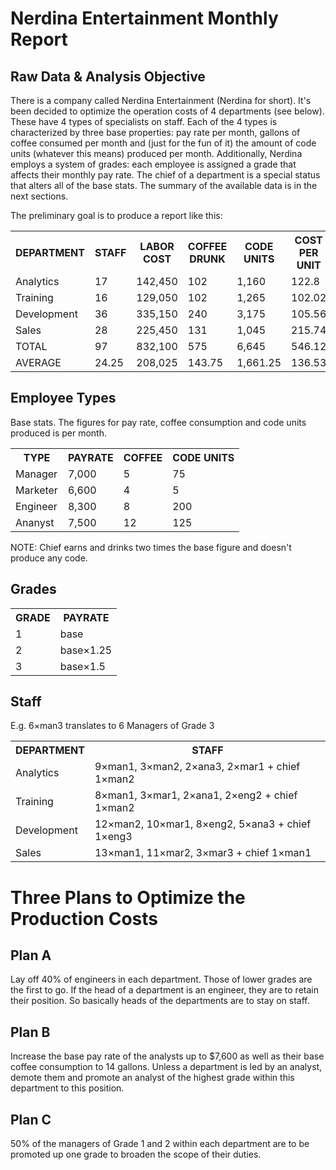 <h1>Nerdina Entertainment Monthly Report</h1>

<h2>Raw Data & Analysis Objective</h2>

<p>There is a company called Nerdina Entertainment (Nerdina for short). It's been decided to optimize the operation costs of 4 departments (see below). These have 4 types of specialists on staff. Each of the 4 types is characterized by three base properties: pay rate per month, gallons of coffee consumed per month and (just for the fun of it) the amount of code units (whatever this means) produced per month. Additionally, Nerdina employs a system of grades: each employee is assigned a grade that affects their monthly pay rate. The chief of a department is a special status that alters all of the base stats. The summary of the available data is in the next sections.</p>
  
<p>The preliminary goal is to produce a report like this:</p>

<table>
  <tr>
    <th>DEPARTMENT</th>
    <th>STAFF</th>
    <th>LABOR COST</th>
    <th>COFFEE DRUNK</th>
    <th>CODE UNITS</th>
    <th>COST PER UNIT</th>
  </tr>
  <tr>
    <td>Analytics</td>
    <td>17</td>
    <td>142,450</td>
    <td>102</td>
    <td>1,160</td>
    <td>122.8</td>
  </tr>
  <tr>
    <td>Training</td>
    <td>16</td>
    <td>129,050</td>
    <td>102</td>
    <td>1,265</td>
    <td>102.02</td>
  </tr>
  <tr>
    <td>Development</td>
    <td>36</td>
    <td>335,150</td>
    <td>240</td>
    <td>3,175</td>
    <td>105.56</td>
  </tr>
  <tr>
    <td>Sales</td>
    <td>28</td>
    <td>225,450</td>
    <td>131</td>
    <td>1,045</td>
    <td>215.74</td>
  </tr>
  <tr>
    <td>TOTAL</td>
    <td>97</td>
    <td>832,100</td>
    <td>575</td>
    <td>6,645</td>
    <td>546.12</td>
  </tr>
  <tr>
    <td>AVERAGE</td>
    <td>24.25</td>
    <td>208,025</td>
    <td>143.75</td>
    <td>1,661.25</td>
    <td>136.53</td>
  </tr>
</table>

<h2>Employee Types</h2>

<p>Base stats. The figures for pay rate, coffee consumption and code units produced is per month.</p>

<table>
  <tr>
    <th>TYPE</th>
    <th>PAYRATE</th>
    <th>COFFEE</th>
    <th>CODE UNITS</th>
  </tr>
  <tr>
    <td>Manager</td>
    <td>7,000</td>
    <td>5</td>
    <td>75</td>
  </tr>
  <tr>
    <td>Marketer</td>
    <td>6,600</td>
    <td>4</td>
    <td>5</td>
  </tr>
  <tr>
    <td>Engineer</td>
    <td>8,300</td>
    <td>8</td>
    <td>200</td>
  </tr>
  <tr>
    <td>Ananyst</td>
    <td>7,500</td>
    <td>12</td>
    <td>125</td>
  </tr>
</table>

NOTE: Chief earns and drinks two times the base figure and doesn't produce any code.

<h2>Grades</h2>

<table>
  <tr>
    <th>GRADE</th>
    <th>PAYRATE</th>
  </tr>
  <tr>
    <td>1</td>
    <td>base</td>
  </tr>
  <tr>
    <td>2</td>
    <td>base×1.25</td>
  </tr>
  <tr>
    <td>3</td>
    <td>base×1.5</td>
  </tr>
</table>

<h2>Staff</h2>

<p>E.g. 6×man3 translates to 6 Managers of Grade 3</p>

<table>
  <tr>
    <th>DEPARTMENT</th>
    <th>STAFF</th>
  </tr>
  <tr>
    <td>Analytics</td>
    <td>9×man1, 3×man2, 2×ana3, 2×mar1 + chief 1×man2</td>
  </tr>
  <tr>
    <td>Training</td>
    <td>8×man1, 3×mar1, 2×ana1, 2×eng2 + chief 1×man2</td>
  </tr>
  <tr>
    <td>Development</td>
    <td>12×man2, 10×mar1, 8×eng2, 5×ana3 + chief 1×eng3</td>
  </tr>
  <tr>
    <td>Sales</td>
    <td>13×man1, 11×mar2, 3×mar3 + chief 1×man1</td>
  </tr>
</table>

<h1>Three Plans to Optimize the Production Costs</h1>

<h2>Plan A</h2>

<p>Lay off 40% of engineers in each department. Those of lower grades are the first to go. If the head of a department is an engineer, they are to retain their position. So basically heads of the departments are to stay on staff.</p>

<h2>Plan B</h2>

<p>Increase the base pay rate of the analysts up to $7,600 as well as their base coffee consumption to 14 gallons. Unless a department is led by an analyst, demote them and promote an analyst of the highest grade within this department to this position.</p>

<h2>Plan C</h2>

<p>50% of the managers of Grade 1 and 2 within each department are to be promoted up one grade to broaden the scope of their duties.</p>
